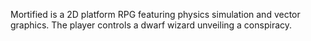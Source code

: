Mortified is a 2D platform RPG featuring physics simulation and vector graphics. The player controls a dwarf wizard unveiling a conspiracy.